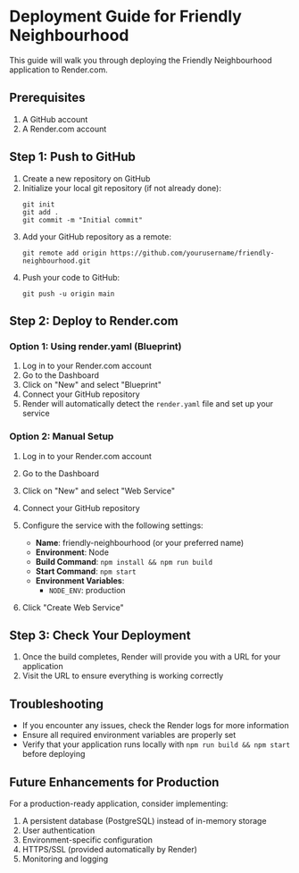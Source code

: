 # Deployment Guide for Friendly Neighbourhood

This guide will walk you through deploying the Friendly Neighbourhood application to Render.com.

## Prerequisites

1. A GitHub account
2. A Render.com account

## Step 1: Push to GitHub

1. Create a new repository on GitHub
2. Initialize your local git repository (if not already done):
   ```
   git init
   git add .
   git commit -m "Initial commit"
   ```
3. Add your GitHub repository as a remote:
   ```
   git remote add origin https://github.com/yourusername/friendly-neighbourhood.git
   ```
4. Push your code to GitHub:
   ```
   git push -u origin main
   ```

## Step 2: Deploy to Render.com

### Option 1: Using render.yaml (Blueprint)

1. Log in to your Render.com account
2. Go to the Dashboard
3. Click on "New" and select "Blueprint"
4. Connect your GitHub repository
5. Render will automatically detect the `render.yaml` file and set up your service

### Option 2: Manual Setup

1. Log in to your Render.com account
2. Go to the Dashboard
3. Click on "New" and select "Web Service"
4. Connect your GitHub repository
5. Configure the service with the following settings:
   - **Name**: friendly-neighbourhood (or your preferred name)
   - **Environment**: Node
   - **Build Command**: `npm install && npm run build`
   - **Start Command**: `npm start`
   - **Environment Variables**:
     - `NODE_ENV`: production

6. Click "Create Web Service"

## Step 3: Check Your Deployment

1. Once the build completes, Render will provide you with a URL for your application
2. Visit the URL to ensure everything is working correctly

## Troubleshooting

- If you encounter any issues, check the Render logs for more information
- Ensure all required environment variables are properly set
- Verify that your application runs locally with `npm run build && npm start` before deploying

## Future Enhancements for Production

For a production-ready application, consider implementing:

1. A persistent database (PostgreSQL) instead of in-memory storage
2. User authentication
3. Environment-specific configuration
4. HTTPS/SSL (provided automatically by Render)
5. Monitoring and logging